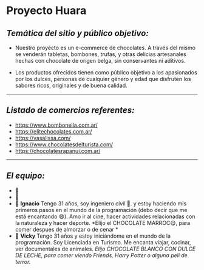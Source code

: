 # Proyecto Huara #


## *Temática del sitio y público objetivo:* ##

* Nuestro proyecto es un e-commerce de chocolates. A través del mismo se venderán tabletas, bombones, trufas, y otras delicias artesanales hechas con chocolate de origen belga, sin conservantes ni aditivos.

* Los productos ofrecidos tienen como público objetivo a los apasionados por los dulces, personas de cualquier género y edad que disfruten los sabores ricos, originales y de buena calidad. 

---
## *Listado de comercios referentes:* ##

* https://www.bombonella.com.ar/
* https://elitechocolates.com.ar/
* https://vasalissa.com/
* https://www.chocolatesdelturista.com/
* https://chocolatesrapanui.com.ar/
---
## *El equipo:* ##

 * :cactus: 
 * :cactus:
 * :cactus: **Ignacio** Tengo 31 años, soy ingeniero civil :construction_worker:. y estoy haciendo mis primeros pasos en el mundo de la programación (debo decir que me está encantando :smile:). Amo ir al cine, hacer actividades relacionadas con la naturaleza y hacer deporte. *Elijo el CHOCOLATE MARROC:yum:, para comer despues de almorzar o de cenar *
 * :cactus: **Vicky** Tengo 31 años y estoy iniciándome en el mundo de la programación. Soy Licenciada en Turismo. Me encanta viajar, cocinar, ver documentales de animales. *Elijo CHOCOLATE BLANCO CON DULCE DE LECHE, para comer viendo Friends, Harry Potter o alguna peli de terror.*